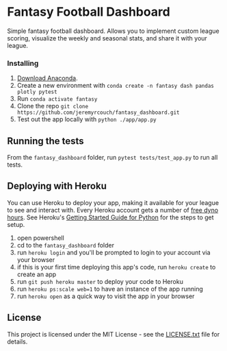 # Fantasy Football Dashboard

Simple fantasy football dashboard.  Allows you to implement custom league scoring, visualize the weekly and seasonal stats, and share it with your league.

### Installing

1. [Download Anaconda](https://www.anaconda.com/distribution/).
2. Create a new environment with `conda create -n fantasy dash pandas plotly pytest`
3. Run `conda activate fantasy`
4. Clone the repo `git clone https://github.com/jeremyrcouch/fantasy_dashboard.git`
5. Test out the app locally with `python ./app/app.py`

## Running the tests

From the `fantasy_dashboard` folder, run `pytest tests/test_app.py` to run all tests.

## Deploying with Heroku

You can use Heroku to deploy your app, making it available for your league to see and interact with.  Every Heroku account gets a number of [free dyno hours](https://devcenter.heroku.com/articles/free-dyno-hours).  See Heroku's [Getting Started Guide for Python](https://devcenter.heroku.com/articles/getting-started-with-python?singlepage=true) for the steps to get setup.

1. open powershell
2. cd to the `fantasy_dashboard` folder
3. run `heroku login` and you'll be prompted to login to your account via your browser
4. if this is your first time deploying this app's code, run `heroku create` to create an app
5. run `git push heroku master` to deploy your code to Heroku
6. run `heroku ps:scale web=1` to have an instance of the app running
7. run `heroku open` as a quick way to visit the app in your browser

## License

This project is licensed under the MIT License - see the [LICENSE.txt](LICENSE.txt) file for details.

